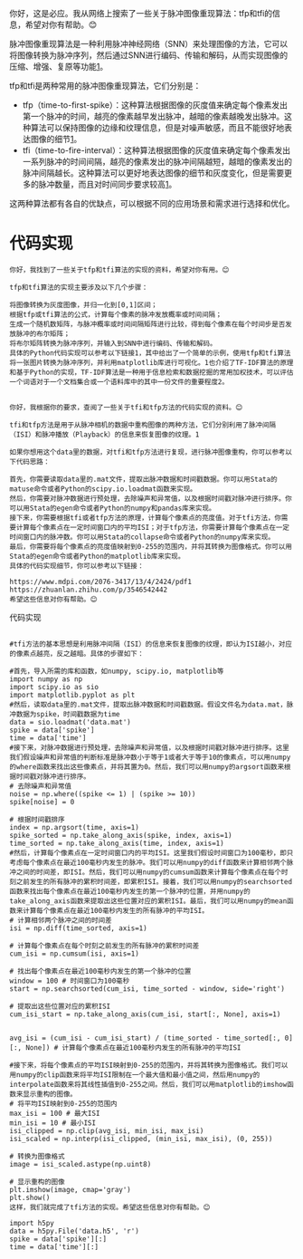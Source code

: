 你好，这是必应。我从网络上搜索了一些关于脉冲图像重现算法：tfp和tfi的信息，希望对你有帮助。😊

脉冲图像重现算法是一种利用脉冲神经网络（SNN）来处理图像的方法，它可以将图像转换为脉冲序列，然后通过SNN进行编码、传输和解码，从而实现图像的压缩、增强、复原等功能[1](https://zhuanlan.zhihu.com/p/428909888)。

tfp和tfi是两种常用的脉冲图像重现算法，它们分别是：

- tfp（time-to-first-spike）：这种算法根据图像的灰度值来确定每个像素发出第一个脉冲的时间，越亮的像素越早发出脉冲，越暗的像素越晚发出脉冲。这种算法可以保持图像的边缘和纹理信息，但是对噪声敏感，而且不能很好地表达图像的细节[1](https://zhuanlan.zhihu.com/p/428909888)。
- tfi（time-to-fire-interval）：这种算法根据图像的灰度值来确定每个像素发出一系列脉冲的时间间隔，越亮的像素发出的脉冲间隔越短，越暗的像素发出的脉冲间隔越长。这种算法可以更好地表达图像的细节和灰度变化，但是需要更多的脉冲数量，而且对时间同步要求较高[1](https://zhuanlan.zhihu.com/p/428909888)。

这两种算法都有各自的优缺点，可以根据不同的应用场景和需求进行选择和优化。



# 代码实现

```
你好，我找到了一些关于tfp和tfi算法的实现的资料，希望对你有用。😊

tfp和tfi算法的实现主要涉及以下几个步骤：

将图像转换为灰度图像，并归一化到[0,1]区间；
根据tfp或tfi算法的公式，计算每个像素的脉冲发放概率或时间间隔；
生成一个随机数矩阵，与脉冲概率或时间间隔矩阵进行比较，得到每个像素在每个时间步是否发放脉冲的布尔矩阵；
将布尔矩阵转换为脉冲序列，并输入到SNN中进行编码、传输和解码。
具体的Python代码实现可以参考以下链接1，其中给出了一个简单的示例，使用tfp和tfi算法将一张图片转换为脉冲序列，并利用matplotlib库进行可视化。1也介绍了TF-IDF算法的原理和基于Python的实现，TF-IDF算法是一种用于信息检索和数据挖掘的常用加权技术，可以评估一个词语对于一个文档集合或一个语料库中的其中一份文件的重要程度2。


你好，我根据你的要求，查阅了一些关于tfi和tfp方法的代码实现的资料。😊

tfi和tfp方法是用于从脉冲相机的数据中重构图像的两种方法，它们分别利用了脉冲间隔（ISI）和脉冲播放（Playback）的信息来恢复图像的纹理。1

如果你想用这个data里的数据，对tfi和tfp方法进行复现，进行脉冲图像重构，你可以参考以下代码思路：

首先，你需要读取data里的.mat文件，提取出脉冲数据和时间戳数据。你可以用Stata的matuse命令或者Python的scipy.io.loadmat函数来实现。
然后，你需要对脉冲数据进行预处理，去除噪声和异常值，以及根据时间戳对脉冲进行排序。你可以用Stata的egen命令或者Python的numpy和pandas库来实现。
接下来，你需要根据tfi或者tfp方法的原理，计算每个像素点的亮度值。对于tfi方法，你需要计算每个像素点在一定时间窗口内的平均ISI；对于tfp方法，你需要计算每个像素点在一定时间窗口内的脉冲数。你可以用Stata的collapse命令或者Python的numpy库来实现。
最后，你需要将每个像素点的亮度值映射到0-255的范围内，并将其转换为图像格式。你可以用Stata的egen命令或者Python的matplotlib库来实现。
具体的代码实现细节，你可以参考以下链接：

https://www.mdpi.com/2076-3417/13/4/2424/pdf1
https://zhuanlan.zhihu.com/p/3546542442
希望这些信息对你有帮助。😊
```



代码实现



```

#tfi方法的基本思想是利用脉冲间隔（ISI）的信息来恢复图像的纹理，即认为ISI越小，对应的像素点越亮，反之越暗。具体的步骤如下：

#首先，导入所需的库和函数，如numpy, scipy.io, matplotlib等
import numpy as np
import scipy.io as sio
import matplotlib.pyplot as plt
#然后，读取data里的.mat文件，提取出脉冲数据和时间戳数据。假设文件名为data.mat，脉冲数据为spike，时间戳数据为time
data = sio.loadmat('data.mat')
spike = data['spike']
time = data['time']
#接下来，对脉冲数据进行预处理，去除噪声和异常值，以及根据时间戳对脉冲进行排序。这里我们假设噪声和异常值的判断标准是脉冲数小于等于1或者大于等于10的像素点，可以用numpy的where函数来找出这些像素点，并将其置为0。然后，我们可以用numpy的argsort函数来根据时间戳对脉冲进行排序。
# 去除噪声和异常值
noise = np.where((spike <= 1) | (spike >= 10))
spike[noise] = 0

# 根据时间戳排序
index = np.argsort(time, axis=1)
spike_sorted = np.take_along_axis(spike, index, axis=1)
time_sorted = np.take_along_axis(time, index, axis=1)
#然后，计算每个像素点在一定时间窗口内的平均ISI。这里我们假设时间窗口为100毫秒，即只考虑每个像素点在最近100毫秒内发生的脉冲。我们可以用numpy的diff函数来计算相邻两个脉冲之间的时间差，即ISI。然后，我们可以用numpy的cumsum函数来计算每个像素点在每个时刻之前发生的所有脉冲的累积时间差，即累积ISI。接着，我们可以用numpy的searchsorted函数来找出每个像素点在最近100毫秒内发生的第一个脉冲的位置，并用numpy的take_along_axis函数来提取出这些位置对应的累积ISI。最后，我们可以用numpy的mean函数来计算每个像素点在最近100毫秒内发生的所有脉冲的平均ISI。
# 计算相邻两个脉冲之间的时间差
isi = np.diff(time_sorted, axis=1)

# 计算每个像素点在每个时刻之前发生的所有脉冲的累积时间差
cum_isi = np.cumsum(isi, axis=1)

# 找出每个像素点在最近100毫秒内发生的第一个脉冲的位置
window = 100 # 时间窗口为100毫秒
start = np.searchsorted(cum_isi, time_sorted - window, side='right')

# 提取出这些位置对应的累积ISI
cum_isi_start = np.take_along_axis(cum_isi, start[:, None], axis=1)


avg_isi = (cum_isi - cum_isi_start) / (time_sorted - time_sorted[:, 0][:, None]) # 计算每个像素点在最近100毫秒内发生的所有脉冲的平均ISI

#接下来，将每个像素点的平均ISI映射到0-255的范围内，并将其转换为图像格式。我们可以用numpy的clip函数来将平均ISI限制在一个最大值和最小值之间，然后用numpy的interpolate函数来将其线性插值到0-255之间。然后，我们可以用matplotlib的imshow函数来显示重构的图像。
# 将平均ISI映射到0-255的范围内
max_isi = 100 # 最大ISI
min_isi = 10 # 最小ISI
isi_clipped = np.clip(avg_isi, min_isi, max_isi)
isi_scaled = np.interp(isi_clipped, (min_isi, max_isi), (0, 255))

# 转换为图像格式
image = isi_scaled.astype(np.uint8)

# 显示重构的图像
plt.imshow(image, cmap='gray')
plt.show()
这样，我们就完成了tfi方法的实现。希望这些信息对你有帮助。😊
```

```
import h5py
data = h5py.File('data.h5', 'r')
spike = data['spike'][:]
time = data['time'][:]
```

